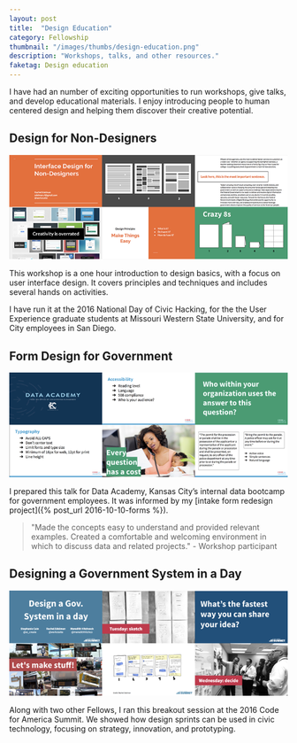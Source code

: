 ```yaml
---
layout: post
title:  "Design Education"
category: Fellowship
thumbnail: "/images/thumbs/design-education.png"
description: "Workshops, talks, and other resources."
faketag: Design education	
---
```


I have had an number of exciting opportunities to run workshops, give talks, and develop educational materials. I enjoy introducing people to human centered design and helping them discover their creative potential.

## Design for Non-Designers 
![](/images/talks/DesignForNonDesigners.png)

This workshop is a one hour introduction to design basics, with a focus on user interface design. It covers principles and techniques and includes several hands on activities. 

I have run it at the 2016 National Day of Civic Hacking, for the the User Experience graduate students at Missouri Western State University, and for City employees in San Diego.

## Form Design for Government 
![](/images/talks/FormDesign.png)

I prepared this talk for Data Academy, Kansas City’s internal data bootcamp for government employees. It was informed by my [intake form redesign project]({% post_url 2016-10-10-forms %}).

> "Made the concepts easy to understand and provided relevant examples. Created a comfortable and welcoming environment in which to discuss data and related projects." - Workshop participant

## Designing a Government System in a Day
![](/images/talks/DesignAGovSystem.png)

Along with two other Fellows, I ran this breakout session at the 2016 Code for America Summit. We showed how design sprints can be used in civic technology, focusing on strategy, innovation, and prototyping.